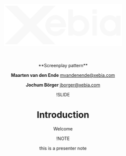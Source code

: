<!-- .slide: data-background="#6B205E" -->
<center><div style="width: 75%; height: auto;"><img src="img/xebia.svg"/></div></center>
<br />
<center>
<br />
<br />
**Screenplay pattern**

**Maarten van den Ende** mvandenende@xebia.com

**Jochum Börger** jborger@xebia.com

<!-- !SLIDE -->
<!-- .slide: data-background="#6B205E" -->
<!-- # Structure

* Introduction
* Setup environment
* Actor & Abilities
* Tasks & Actions
* Actor & Questions
* ALl together now -->

!SLIDE
# Introduction
Welcome

!NOTE

this is a presenter note
